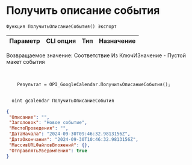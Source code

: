 ﻿---
sidebar_position: 1
---

# Получить описание события 




`Функция ПолучитьОписаниеСобытия() Экспорт`

  | Параметр | CLI опция | Тип | Назначение |
  |-|-|-|-|

  
  Возвращаемое значение:  Соответствие Из КлючИЗначение - Пустой макет события

<br/>




```bsl title="Пример кода"
    Результат = OPI_GoogleCalendar.ПолучитьОписаниеСобытия();
```



```sh title="Пример команды CLI"
    
  oint gcalendar ПолучитьОписаниеСобытия

```

```json title="Результат"
{
 "Описание": "",
 "Заголовок": "Новое событие",
 "МестоПроведения": "",
 "ДатаНачала": "2024-09-30T09:46:32.9813156Z",
 "ДатаОкончания": "2024-09-30T10:46:32.9813156Z",
 "МассивURLФайловВложений": {},
 "ОтправлятьУведомления": true
}
```
